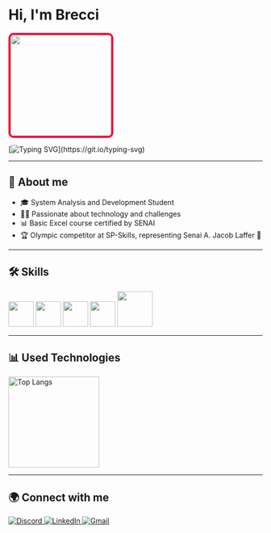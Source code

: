 # Hi, I'm Brecci

<img src="https://media.tenor.com/shZ2TUcYwbIAAAAM/grimm.gif" width="200" style="border: 4px solid #F50033; border-radius: 10px;" />

[![Typing SVG](https://readme-typing-svg.herokuapp.com?font=Fira+Code&pause=2000&color=F50033&width=435&lines=Welcome+to+my+profile!)](https://git.io/typing-svg)

---

## 🚀 About me  
- 🎓 System Analysis and Development Student  
- 🧑‍💻 Passionate about technology and challenges  
- 📊 Basic Excel course certified by SENAI  
- 🏆 Olympic competitor at SP-Skills, representing Senai A. Jacob Laffer 🦾  


---

## 🛠️ Skills  

<div>
    <img width="50px" src="https://cdn.jsdelivr.net/gh/devicons/devicon@latest/icons/html5/html5-original.svg" />
    <img width="50px" src="https://cdn.jsdelivr.net/gh/devicons/devicon@latest/icons/css3/css3-original.svg" />
    <img width="50px" src="https://cdn.jsdelivr.net/gh/devicons/devicon@latest/icons/markdown/markdown-original.svg" />
    <img width="50px" src="https://cdn.jsdelivr.net/gh/devicons/devicon@latest/icons/figma/figma-original.svg" />
    <img width="70px" src="https://cdn.jsdelivr.net/gh/devicons/devicon@latest/icons/mysql/mysql-original-wordmark.svg" />
</div>

---

## 📊 Used Technologies  

<p align="left">
  <img height="180em" src="https://github-readme-stats.vercel.app/api/top-langs/?username=rbrecci&layout=compact&theme=radical" alt="Top Langs"/>
</p>

---

## 🌍 Connect with me  

<p align="left">
    <a href="https://discordapp.com/users/.sakker." target="_blank">
        <img 
            alt="Discord" 
            title="Discord" 
            src="https://img.shields.io/badge/Discord-5865F2?style=for-the-badge&logo=discord&logoColor=white"
        />
    </a>
    <a href="https://www.linkedin.com/in/rafael-brecci-de-souza-2b381b385" target="_blank">
        <img 
            alt="LinkedIn" 
            title="LinkedIn" 
            src="https://img.shields.io/badge/LinkedIn-0A66C2?style=for-the-badge&logo=linkedin&logoColor=white"
        />
    </a>
    <a href="mailto:rbrecci04@gmail.com">
        <img 
            alt="Gmail" 
            title="Gmail" 
            src="https://img.shields.io/badge/Gmail-D14836?style=for-the-badge&logo=gmail&logoColor=white"
        />
    </a>
</p>
